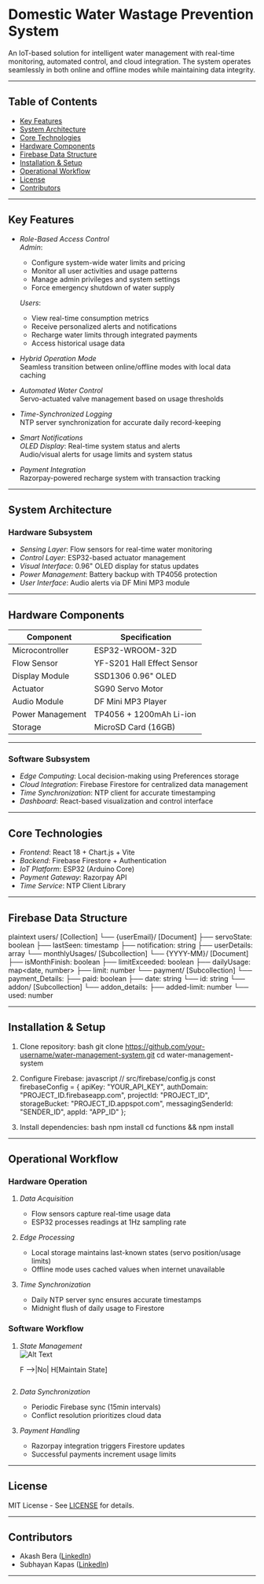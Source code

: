 # Domestic Water Wastage Prevention System

An IoT-based solution for intelligent water management with real-time monitoring, automated control, and cloud integration. The system operates seamlessly in both online and offline modes while maintaining data integrity.

---

## Table of Contents
- [Key Features](#key-features)
- [System Architecture](#system-architecture)
- [Core Technologies](#core-technologies)
- [Hardware Components](#hardware-components)
- [Firebase Data Structure](#firebase-data-structure)
- [Installation & Setup](#installation--setup)
- [Operational Workflow](#operational-workflow)
- [License](#license)
- [Contributors](#contributors)

---

## Key Features

- *Role-Based Access Control*  
  *Admin*:  
  - Configure system-wide water limits and pricing  
  - Monitor all user activities and usage patterns  
  - Manage admin privileges and system settings  
  - Force emergency shutdown of water supply  
  
  *Users*:  
  - View real-time consumption metrics  
  - Receive personalized alerts and notifications  
  - Recharge water limits through integrated payments  
  - Access historical usage data  

- *Hybrid Operation Mode*  
  Seamless transition between online/offline modes with local data caching
- *Automated Water Control*  
  Servo-actuated valve management based on usage thresholds
- *Time-Synchronized Logging*  
  NTP server synchronization for accurate daily record-keeping
- *Smart Notifications*  
  *OLED Display*: Real-time system status and alerts  
  Audio/visual alerts for usage limits and system status
- *Payment Integration*  
  Razorpay-powered recharge system with transaction tracking

---


## System Architecture

### Hardware Subsystem
- *Sensing Layer*: Flow sensors for real-time water monitoring
- *Control Layer*: ESP32-based actuator management
- *Visual Interface*: 0.96" OLED display for status updates
- *Power Management*: Battery backup with TP4056 protection
- *User Interface*: Audio alerts via DF Mini MP3 module

---

## Hardware Components

| Component               | Specification                  |
|-------------------------|--------------------------------|
| Microcontroller         | ESP32-WROOM-32D               |
| Flow Sensor             | YF-S201 Hall Effect Sensor    |
| Display Module          | SSD1306 0.96" OLED            |
| Actuator                | SG90 Servo Motor              |
| Audio Module            | DF Mini MP3 Player            |
| Power Management        | TP4056 + 1200mAh Li-ion       |
| Storage                 | MicroSD Card (16GB)           |

---

### Software Subsystem
- *Edge Computing*: Local decision-making using Preferences storage
- *Cloud Integration*: Firebase Firestore for centralized data management
- *Time Synchronization*: NTP client for accurate timestamping
- *Dashboard*: React-based visualization and control interface

---

## Core Technologies

- *Frontend*: React 18 + Chart.js + Vite
- *Backend*: Firebase Firestore + Authentication
- *IoT Platform*: ESP32 (Arduino Core)
- *Payment Gateway*: Razorpay API
- *Time Service*: NTP Client Library


    

---

## Firebase Data Structure

plaintext
users/ [Collection]
└── {userEmail}/ [Document]
    ├── servoState: boolean
    ├── lastSeen: timestamp
    ├── notification: string
    ├── userDetails: array
    └── monthlyUsages/ [Subcollection]
        └── {YYYY-MM}/ [Document]
            ├── isMonthFinish: boolean
            ├── limitExceeded: boolean
            ├── dailyUsage: map<date, number>
            ├── limit: number
            └── payment/ [Subcollection]
                └── payment_Details:
                    ├── paid: boolean
                    ├── date: string
                    └── id: string
            └── addon/ [Subcollection]
                └── addon_details:
                    ├── added-limit: number
                    └── used: number


---

## Installation & Setup

1. Clone repository:
bash
git clone https://github.com/your-username/water-management-system.git
cd water-management-system


2. Configure Firebase:
javascript
// src/firebase/config.js
const firebaseConfig = {
  apiKey: "YOUR_API_KEY",
  authDomain: "PROJECT_ID.firebaseapp.com",
  projectId: "PROJECT_ID",
  storageBucket: "PROJECT_ID.appspot.com",
  messagingSenderId: "SENDER_ID",
  appId: "APP_ID"
};


3. Install dependencies:
bash
npm install
cd functions && npm install


---

## Operational Workflow

### Hardware Operation
1. *Data Acquisition*  
   - Flow sensors capture real-time usage data
   - ESP32 processes readings at 1Hz sampling rate

2. *Edge Processing*  
   - Local storage maintains last-known states (servo position/usage limits)
   - Offline mode uses cached values when internet unavailable

3. *Time Synchronization*  
   - Daily NTP server sync ensures accurate timestamps
   - Midnight flush of daily usage to Firestore

### Software Workflow
1. *State Management*  
![Alt Text](image.png)

   F -->|No| H[Maintain State]
   ```

2. *Data Synchronization*  
   - Periodic Firebase sync (15min intervals)
   - Conflict resolution prioritizes cloud data

3. *Payment Handling*  
   - Razorpay integration triggers Firestore updates
   - Successful payments increment usage limits

---

## License

MIT License - See [LICENSE](LICENSE) for details.

---

## Contributors

- Akash Bera ([LinkedIn](https://linkedin.com/in/akash-bera))
- Subhayan Kapas ([LinkedIn](https://linkedin.com/in/subhayan-kapas))

---